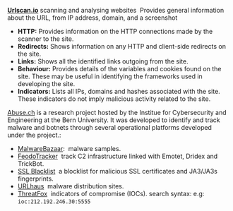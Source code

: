 [**Urlscan.io**](https://urlscan.io/)
	scanning and analysing websites
	 Provides general information about the URL, from IP address, domain, and a screenshot
- **HTTP:** Provides information on the HTTP connections made by the scanner to the site.
- **Redirects:** Shows information on any HTTP and client-side redirects on the site.
- **Links:** Shows all the identified links outgoing from the site.
- **Behaviour:** Provides details of the variables and cookies found on the site. These may be useful in identifying the frameworks used in developing the site.
- **Indicators:** Lists all IPs, domains and hashes associated with the site. These indicators do not imply malicious activity related to the site.

[Abuse.ch](https://abuse.ch/) is a research project hosted by the Institue for Cybersecurity and Engineering at the Bern University. It was developed to identify and track malware and botnets through several operational platforms developed under the project.:

- [MalwareBazaar](https://bazaar.abuse.ch/):   malware samples.
- [FeodoTracker](https://feodotracker.abuse.ch/)  track C2 infrastructure linked with Emotet, Dridex and TrickBot.
- [SSL Blacklist](https://sslbl.abuse.ch/)  a blocklist for malicious SSL certificates and JA3/JA3s fingerprints.
- [URLhaus](https://urlhaus.abuse.ch/)   malware distribution sites.
-  [ThreatFox](https://threatfox.abuse.ch/)   indicators of compromise (IOCs).
	search syntax: e.g: `ioc:212.192.246.30:5555`

